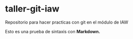 # taller-git-iaw

Repositorio para hacer practicas con git en el módulo de IAW

Esto es una prueba de sintaxis con **Markdown.**

